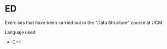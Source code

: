 # ED
Exercises that have been carried out in the "Data Structure" course at UCM

Languaje used
  - C++
